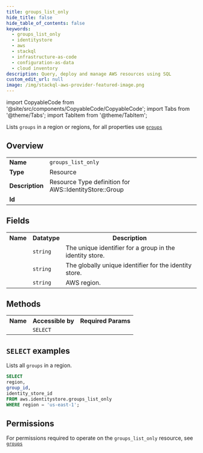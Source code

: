 ```yaml
---
title: groups_list_only
hide_title: false
hide_table_of_contents: false
keywords:
  - groups_list_only
  - identitystore
  - aws
  - stackql
  - infrastructure-as-code
  - configuration-as-data
  - cloud inventory
description: Query, deploy and manage AWS resources using SQL
custom_edit_url: null
image: /img/stackql-aws-provider-featured-image.png
---
```


import CopyableCode from '@site/src/components/CopyableCode/CopyableCode';
import Tabs from '@theme/Tabs';
import TabItem from '@theme/TabItem';

Lists <code>groups</code> in a region or regions, for all properties use <a href="/services/serviceName/groups/"><code>groups</code></a>

## Overview
<table>
<tbody>
<tr><td><b>Name</b></td><td><code>groups_list_only</code></td></tr>
<tr><td><b>Type</b></td><td>Resource</td></tr>
<tr><td><b>Description</b></td><td>Resource Type definition for AWS::IdentityStore::Group</td></tr>
<tr><td><b>Id</b></td><td><CopyableCode code="aws.identitystore.groups_list_only" /></td></tr>
</tbody>
</table>

## Fields
<table>
<tbody>
<tr><th>Name</th><th>Datatype</th><th>Description</th></tr><tr><td><CopyableCode code="group_id" /></td><td><code>string</code></td><td>The unique identifier for a group in the identity store.</td></tr>
<tr><td><CopyableCode code="identity_store_id" /></td><td><code>string</code></td><td>The globally unique identifier for the identity store.</td></tr>
<tr><td><CopyableCode code="region" /></td><td><code>string</code></td><td>AWS region.</td></tr>
</tbody>
</table>

## Methods

<table>
<tbody>
  <tr>
    <th>Name</th>
    <th>Accessible by</th>
    <th>Required Params</th>
  </tr>
  <tr>
    <td><CopyableCode code="list_resources" /></td>
    <td><code>SELECT</code></td>
    <td><CopyableCode code="region" /></td>
  </tr>
</tbody>
</table>

## `SELECT` examples
Lists all <code>groups</code> in a region.
```sql
SELECT
region,
group_id,
identity_store_id
FROM aws.identitystore.groups_list_only
WHERE region = 'us-east-1';
```


## Permissions

For permissions required to operate on the <code>groups_list_only</code> resource, see <a href="/services/identitystore/groups/#permissions"><code>groups</code></a>

